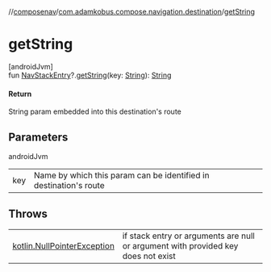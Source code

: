 //[composenav](../../index.md)/[com.adamkobus.compose.navigation.destination](index.md)/[getString](get-string.md)

# getString

[androidJvm]\
fun [NavStackEntry](-nav-stack-entry/index.md)?.[getString](get-string.md)(key: [String](https://kotlinlang.org/api/latest/jvm/stdlib/kotlin/-string/index.html)): [String](https://kotlinlang.org/api/latest/jvm/stdlib/kotlin/-string/index.html)

#### Return

String param embedded into this destination's route

## Parameters

androidJvm

| | |
|---|---|
| key | Name by which this param can be identified in destination's route |

## Throws

| | |
|---|---|
| [kotlin.NullPointerException](https://kotlinlang.org/api/latest/jvm/stdlib/kotlin/-null-pointer-exception/index.html) | if stack entry or arguments are null or argument with provided key does not exist |
